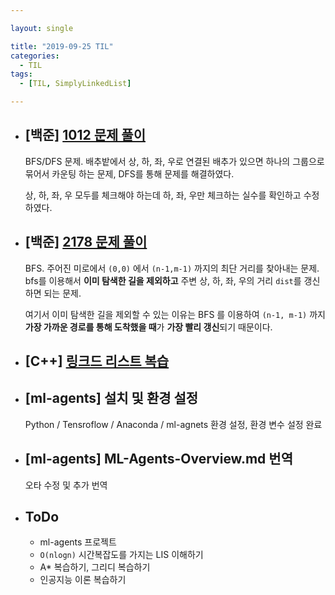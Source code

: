 ```yaml
---

layout: single

title: "2019-09-25 TIL"
categories:
  - TIL
tags:
  - [TIL, SimplyLinkedList]

---
```


- ## [백준] [1012 문제 풀이](https://github.com/JangHyeonJun/Algorithm/blob/master/Algorithms/1012.cpp)

  BFS/DFS 문제. 배추밭에서 상, 하, 좌, 우로 연결된 배추가 있으면 하나의 그룹으로 묶어서 카운팅 하는 문제, DFS를 통해 문제를 해결하였다. 

    상, 하, 좌, 우 모두를 체크해야 하는데 하, 좌, 우만 체크하는 실수를 확인하고 수정하였다.

  

- ## [백준] [2178 문제 풀이](https://github.com/JangHyeonJun/Algorithm/blob/master/Algorithms/2178.cpp)

  BFS. 주어진 미로에서 `(0,0)` 에서 `(n-1,m-1)` 까지의 최단 거리를 찾아내는 문제. bfs를 이용해서 **이미 탐색한 길을 제외하고** 주변 상, 하, 좌, 우의 거리 `dist`를 갱신하면 되는 문제. 

    여기서 이미 탐색한 길을 제외할 수 있는 이유는 BFS 를 이용하여 `(n-1, m-1)` 까지 **가장 가까운 경로를 통해 도착했을 때**가 **가장 빨리 갱신**되기 때문이다.

  

- ## [C++]  [링크드 리스트 복습](https://github.com/JangHyeonJun/CPPStudy/blob/master/CPPStudy/singly_linked_list.cpp)

  

- ## [ml-agents]  설치 및 환경 설정

  Python / Tensroflow / Anaconda / ml-agnets 환경 설정, 환경 변수 설정 완료

  

- ## [ml-agents]  ML-Agents-Overview.md 번역

  오타 수정 및 추가 번역

- ## ToDo

  - ml-agents 프로젝트
  - `O(nlogn)` 시간복잡도를 가지는 LIS 이해하기
  - A* 복습하기, 그리디 복습하기
  - 인공지능 이론 복습하기


